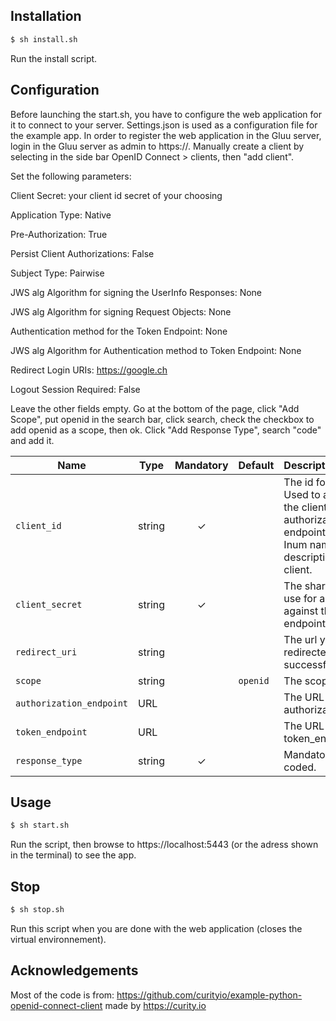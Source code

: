 ## Installation
```bash
$ sh install.sh
```
Run the install script.

## Configuration
Before launching the start.sh, you have to configure the web application for it to connect to your server.
Settings.json is used as a configuration file for the example app.
In order to register the web application in the Gluu server, login in the Gluu server as admin to https://<server IP>. Manually create a client by selecting in the side bar OpenID Connect > clients, then "add client".

Set the following parameters:

  Client Secret: your client id secret of your choosing

  Application Type: Native

  Pre-Authorization: True

  Persist Client Authorizations: False

  Subject Type: Pairwise

  JWS alg Algorithm for signing the UserInfo Responses: None

  JWS alg Algorithm for signing Request Objects: None

  Authentication method for the Token Endpoint: None

  JWS alg Algorithm for Authentication method to Token Endpoint: None

  Redirect Login URIs: https://google.ch

  Logout Session Required: False


Leave the other fields empty.
Go at the bottom of the page, click "Add Scope", put openid in the search bar, click search, check the checkbox to add openid as a scope, then ok.
Click "Add Response Type", search "code" and add it.



Name            | Type    | Mandatory | Default  | Description
----------------| ------- | :-------: | -------- | :---------------
`client_id`     | string  |    ✓      |          | The id for the client. Used to authenticate the client against the authorization server endpoint. It may be the Inum name in the description of the client.
`client_secret` | string  |    ✓      |          | The shared secret to use for authentication against the token endpoint.
`redirect_uri`         | string  |           |  | The url you are redirected to after a successful login.
`scope`         | string  |           | `openid` | The scopes to ask for.
`authorization_endpoint` | URL |     |          | The URL to the authorization_endpoint.
`token_endpoint`| URL     |           |          | The URL to the token_endpoint.
`response_type`        | string  |   ✓       |          | Mandatory, hard coded.

## Usage

```bash
$ sh start.sh
```
Run the script, then browse to https://localhost:5443 (or the adress shown in the terminal) to see the app.

## Stop
```bash
$ sh stop.sh
```
Run this script when you are done with the web application (closes the virtual environnement).

## Acknowledgements
Most of the code is from: https://github.com/curityio/example-python-openid-connect-client made by https://curity.io
